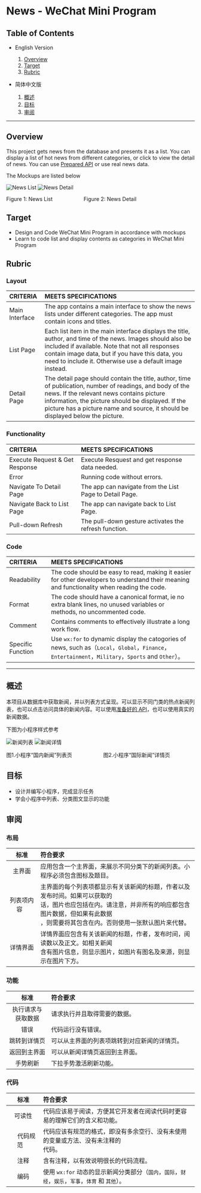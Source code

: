 # News - WeChat Mini Program

## Table of Contents
- English Version
    1. [Overview](#Overview)
    2. [Target](#Target)
    3. [Rubric](#Rubric)
    
- 简体中文版
    1. [概述](#概述)
    2. [目标](#目标)
    3. [审阅](#审阅)

---
## Overview

This project gets news from the database and presents it as a list. You can display a list of hot news from different categories, or click to view the detail of news. You can use [Prepared API](./news_api.md) or use real news data.

The Mockups are listed below

![News List](./mockup-list.png)
![News Detail](./mockup-detail.png)

Figure 1: News List&emsp; &nbsp; &nbsp; &nbsp; &emsp; &nbsp; &nbsp; &nbsp; Figure 2: News Detail

## Target

- Design and Code WeChat Mini Program in accordance with mockups
- Learn to code list and display contents as categories in WeChat Mini Program

## Rubric

### Layout

| CRITERIA | MEETS SPECIFICATIONS |
| :-- | :-- |
| Main Interface | The app contains a main interface to show the news lists under different categories. The app must contain icons and titles. |
| List Page | Each list item in the main interface displays the title, author, and time of the news. Images should also be included if available. Note that not all responses contain image data, but if you have this data, you need to include it. Otherwise use a default image instead. |
| Detail Page | The detail page should contain the title, author, time of publication, number of readings, and body of the news. If the relevant news contains picture information, the picture should be displayed. If the picture has a picture name and source, it should be displayed below the picture. |

### Functionality

| CRITERIA | MEETS SPECIFICATIONS |
| :-- | :-- |
| Execute Request & Get Response | Execute Resquest and get response data needed. |
| Error | Running code without errors. |
| Navigate To Detail Page | The app can navigate from the List Page to Detail Page. |
| Navigate Back to List Page | The app can navigate back to List Page. |
| Pull-down Refresh | The pull-down gesture activates the refresh function. |

### Code

| CRITERIA | MEETS SPECIFICATIONS |
| :-- | :-- |
| Readability | The code should be easy to read, making it easier for other developers to understand their meaning and functionality when reading the code. |
| Format | The code should have a canonical format, ie no extra blank lines, no unused variables or methods, no uncommented code. |
| Comment | Contains comments to effectively illustrate a long work flow.                         |
| Specific Function | Use `wx:for` to dynamic display the catogories of news, such as（`Local`，`Global`，`Finance`，`Entertainment`，`Military`，`Sports` and `Other`）。 |

---
## 概述

本项目从数据库中获取新闻，并以列表方式呈现。可以显示不同门类的热点新闻列表，也可以点击访问具体的新闻内容。可以使用[准备好的 API](./news_api.md)，也可以使用真实的新闻数据。

下图为小程序样式参考

![新闻列表](./mockup-list.png)
![新闻详情](./mockup-detail.png)

图1.小程序“国内新闻”列表页&emsp; &nbsp; &nbsp; &nbsp; &emsp; &nbsp; &nbsp; &nbsp; 图2.小程序“国际新闻”详情页



## 目标

- 设计并编写小程序，完成显示任务
- 学会小程序中列表、分类图文显示的功能

## 审阅

### 布局

|          标准           | 符合要求                                                     |
| :---------------------: | :----------------------------------------------------------- |
|         主界面          | 应用包含一个主界面，来展示不同分类下的新闻列表。小程序必须包含图标及题目。 |
| 列表项内容 &nbsp;&nbsp; | 主界面的每个列表项都显示有关该新闻的标题，作者以及发布时间。如果可以获取的<br>话，图片也应包括在内。请注意，并非所有的响应都包含图片数据，但如果有此数据<br>，则需要将其包含在内。否则使用一张默认图片来代替。 |
|        详情界面         | 详情界面应包含有关该新闻的标题，作者，发布时间，阅读数以及正文。如相关新闻<br>含有图片信息，则显示图片，如图片有图名及来源，则显示在图片下方。 |

### 功能

|          标准          | 符合要求                                                     |
| :--------------------: | :----------------------------------------------------------- |
| 执行请求与<br>获取数据 | 请求执行并且取得需要的数据。                                 |
|          错误          | 代码运行没有错误。                                           |
|      跳转到详情页      | 可以从主界面的列表项跳转到对应新闻的详情页。 &nbsp;&nbsp;&nbsp;&nbsp; |
|      返回到主界面      | 可以从新闻详情页返回到主界面。                               |
|        手势刷新        | 下拉手势激活刷新功能。                                       |

### 代码

|                           标准                           | 符合要求                                                     |
| :------------------------------------------------------: | :----------------------------------------------------------- |
|                          可读性                          | 代码应该易于阅读，方便其它开发者在阅读代码时更容易的理解它们的含义和功能。 |
| &nbsp;&nbsp;&nbsp;&nbsp;代码规范&nbsp;&nbsp;&nbsp;&nbsp; | 代码应该有规范的格式，即没有多余空行、没有未使用的变量或方法、没有未注释的<br>代码。 |
|                           注释                           | 含有注释，以有效说明很长的代码流程。                         |
|                           编码                           | 使用 `wx:for` 动态的显示新闻分类部分（`国内`，`国际`，`财经`，`娱乐`，`军事`，`体育` 和 `其他`）。 |
